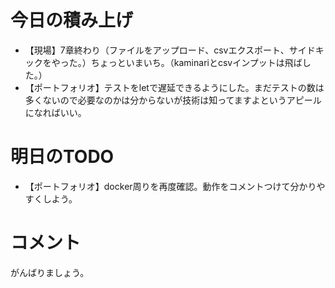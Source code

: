 # 今日の積み上げ
- 【現場】7章終わり（ファイルをアップロード、csvエクスポート、サイドキックをやった。）ちょっといまいち。（kaminariとcsvインプットは飛ばした。）
- 【ポートフォリオ】テストをletで遅延できるようにした。まだテストの数は多くないので必要なのかは分からないが技術は知ってますよというアピールになればいい。
# 明日のTODO
- 【ポートフォリオ】docker周りを再度確認。動作をコメントつけて分かりやすくしよう。
# コメント
がんばりましょう。
